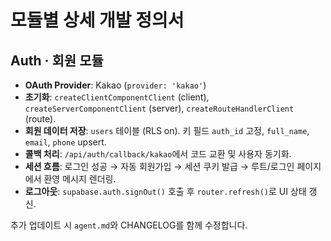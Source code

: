 # 모듈별 상세 개발 정의서

## Auth · 회원 모듈
- **OAuth Provider**: Kakao (`provider: 'kakao'`)
- **초기화**: `createClientComponentClient` (client), `createServerComponentClient` (server), `createRouteHandlerClient` (route).
- **회원 데이터 저장**: `users` 테이블 (RLS on). 키 필드 `auth_id` 고정, `full_name`, `email`, `phone` upsert.
- **콜백 처리**: `/api/auth/callback/kakao`에서 코드 교환 및 사용자 동기화.
- **세션 흐름**: 로그인 성공 → 자동 회원가입 → 세션 쿠키 발급 → 루트/로그인 페이지에서 환영 메시지 렌더링.
- **로그아웃**: `supabase.auth.signOut()` 호출 후 `router.refresh()`로 UI 상태 갱신.

추가 업데이트 시 `agent.md`와 CHANGELOG를 함께 수정합니다.
